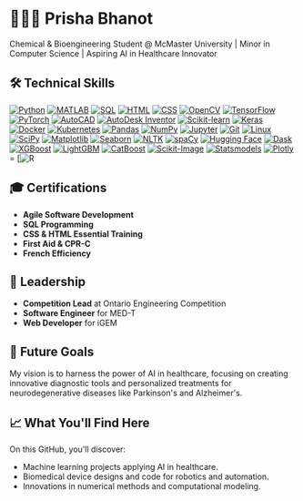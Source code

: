 # 👩🏽‍💻 Prisha Bhanot
Chemical & Bioengineering Student @ McMaster University | Minor in Computer Science | Aspiring AI in Healthcare Innovator

## 🛠️ Technical Skills
[![Python](https://img.shields.io/badge/-Python-3776AB?logo=python&logoColor=white)](https://www.python.org/)
[![MATLAB](https://img.shields.io/badge/-MATLAB-0076A8?logo=mathworks&logoColor=white)](https://www.mathworks.com/products/matlab.html)
[![SQL](https://img.shields.io/badge/-SQL-4479A1?logo=postgresql&logoColor=white)](https://www.postgresql.org/)
[![HTML](https://img.shields.io/badge/-HTML-E34F26?logo=html5&logoColor=white)](https://developer.mozilla.org/en-US/docs/Web/HTML)
[![CSS](https://img.shields.io/badge/-CSS-1572B6?logo=css3&logoColor=white)](https://developer.mozilla.org/en-US/docs/Web/CSS)
[![OpenCV](https://img.shields.io/badge/-OpenCV-5C3EE8?logo=opencv&logoColor=white)](https://opencv.org/)
[![TensorFlow](https://img.shields.io/badge/-TensorFlow-FF6F00?logo=tensorflow&logoColor=white)](https://www.tensorflow.org/)
[![PyTorch](https://img.shields.io/badge/-PyTorch-EE4C2C?logo=pytorch&logoColor=white)](https://pytorch.org/)
[![AutoCAD](https://img.shields.io/badge/-AutoCAD-D40000?logo=autodesk&logoColor=white)](https://www.autodesk.com/products/autocad/overview)
[![AutoDesk Inventor](https://img.shields.io/badge/-AutoDesk%20Inventor-0696D7?logo=autodesk&logoColor=white)](https://www.autodesk.com/products/inventor/overview)
[![Scikit-learn](https://img.shields.io/badge/-Scikit%20Learn-F7931E?logo=scikit-learn&logoColor=white)](https://scikit-learn.org/)
[![Keras](https://img.shields.io/badge/-Keras-D00000?logo=keras&logoColor=white)](https://keras.io/)
[![Docker](https://img.shields.io/badge/-Docker-2496ED?logo=docker&logoColor=white)](https://www.docker.com/)
[![Kubernetes](https://img.shields.io/badge/-Kubernetes-326CE5?logo=kubernetes&logoColor=white)](https://kubernetes.io/)
[![Pandas](https://img.shields.io/badge/-Pandas-150458?logo=pandas&logoColor=white)](https://pandas.pydata.org/)
[![NumPy](https://img.shields.io/badge/-NumPy-013243?logo=numpy&logoColor=white)](https://numpy.org/)
[![Jupyter](https://img.shields.io/badge/-Jupyter-F37626?logo=jupyter&logoColor=white)](https://jupyter.org/)
[![Git](https://img.shields.io/badge/-Git-F05032?logo=git&logoColor=white)](https://git-scm.com/)
[![Linux](https://img.shields.io/badge/-Linux-FCC624?logo=linux&logoColor=white)](https://www.linux.org/)
[![SciPy](https://img.shields.io/badge/-SciPy-8CAAE6?logo=scipy&logoColor=white)](https://www.scipy.org/)
[![Matplotlib](https://img.shields.io/badge/-Matplotlib-3776AB?logo=python&logoColor=white)](https://matplotlib.org/)
[![Seaborn](https://img.shields.io/badge/-Seaborn-3776AB?logo=python&logoColor=white)](https://seaborn.pydata.org/)
[![NLTK](https://img.shields.io/badge/-NLTK-3776AB?logo=python&logoColor=white)](https://www.nltk.org/)
[![spaCy](https://img.shields.io/badge/-spaCy-3776AB?logo=python&logoColor=white)](https://spacy.io/)
[![Hugging Face](https://img.shields.io/badge/-Hugging%20Face-FFD700?logo=hugging-face&logoColor=white)](https://huggingface.co/)
[![Dask](https://img.shields.io/badge/-Dask-3E4C59?logo=dask&logoColor=white)](https://dask.org/)
[![XGBoost](https://img.shields.io/badge/-XGBoost-EC4242?logo=xgboost&logoColor=white)](https://xgboost.ai/)
[![LightGBM](https://img.shields.io/badge/-LightGBM-00ACD7?logo=lightgbm&logoColor=white)](https://lightgbm.readthedocs.io/)
[![CatBoost](https://img.shields.io/badge/-CatBoost-F5B700?logo=catboost&logoColor=white)](https://catboost.ai/)
[![Scikit-Image](https://img.shields.io/badge/-Scikit%20Image-FF6F00?logo=python&logoColor=white)](https://scikit-image.org/)
[![Statsmodels](https://img.shields.io/badge/-Statsmodels-3776AB?logo=python&logoColor=white)](https://www.statsmodels.org/)
[![Plotly](https://img.shields.io/badge/-Plotly-3F4F75?logo=plotly&logoColor=white)](https://plotly.com/)=
[![R](https://img.shields.io/badge/-R-276DC3?logo=r&logoColor=white&style=flat)

## 🎓 Certifications
- **Agile Software Development**
- **SQL Programming**
- **CSS & HTML Essential Training**
- **First Aid & CPR-C**
- **French Efficiency**

## 🌟 Leadership
- **Competition Lead** at Ontario Engineering Competition
- **Software Engineer** for MED-T
- **Web Developer** for iGEM

## 🎯 Future Goals
My vision is to harness the power of AI in healthcare, focusing on creating innovative diagnostic tools and personalized treatments for neurodegenerative diseases like Parkinson's and Alzheimer's.

## 📈 What You'll Find Here
On this GitHub, you'll discover:
- Machine learning projects applying AI in healthcare.
- Biomedical device designs and code for robotics and automation.
- Innovations in numerical methods and computational modeling.

